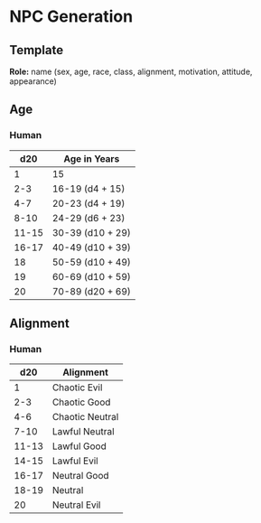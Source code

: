 # NPC Generation

## Template

**Role:** name (sex, age, race, class, alignment, motivation, attitude, appearance)

## Age

### Human

|  d20  |   Age in Years   |
| ----- | ---------------- |
|     1 | 15               |
|   2-3 | 16-19 (d4 + 15)  |
|   4-7 | 20-23 (d4 + 19)  |
|  8-10 | 24-29 (d6 + 23)  |
| 11-15 | 30-39 (d10 + 29) |
| 16-17 | 40-49 (d10 + 39) |
|    18 | 50-59 (d10 + 49) |
|    19 | 60-69 (d10 + 59) |
|    20 | 70-89 (d20 + 69) |

## Alignment

### Human

|  d20  |    Alignment    |
| ----- | --------------- |
|     1 | Chaotic Evil    |
|   2-3 | Chaotic Good    |
|   4-6 | Chaotic Neutral |
|  7-10 | Lawful Neutral  |
| 11-13 | Lawful Good     |
| 14-15 | Lawful Evil     |
| 16-17 | Neutral Good    |
| 18-19 | Neutral         |
|    20 | Neutral Evil    |
